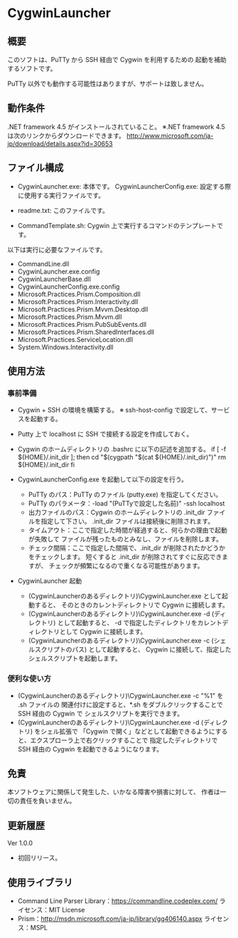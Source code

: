 CygwinLauncher
==============

## 概要
このソフトは、PuTTy から SSH 経由で Cygwin を利用するための
起動を補助するソフトです。

PuTTy 以外でも動作する可能性はありますが、サポートは致しません。

## 動作条件
.NET framework 4.5 がインストールされていること。
※.NET framework 4.5 は次のリンクからダウンロードできます。
http://www.microsoft.com/ja-jp/download/details.aspx?id=30653

## ファイル構成
* CygwinLauncher.exe: 本体です。
    CygwinLauncherConfig.exe: 設定する際に使用する実行ファイルです。
* readme.txt: このファイルです。

* CommandTemplate.sh: Cygwin 上で実行するコマンドのテンプレートです。

以下は実行に必要なファイルです。
* CommandLine.dll
* CygwinLauncher.exe.config
* CygwinLauncherBase.dll
* CygwinLauncherConfig.exe.config
* Microsoft.Practices.Prism.Composition.dll
* Microsoft.Practices.Prism.Interactivity.dll
* Microsoft.Practices.Prism.Mvvm.Desktop.dll
* Microsoft.Practices.Prism.Mvvm.dll
* Microsoft.Practices.Prism.PubSubEvents.dll
* Microsoft.Practices.Prism.SharedInterfaces.dll
* Microsoft.Practices.ServiceLocation.dll
* System.Windows.Interactivity.dll

## 使用方法

### 事前準備
* Cygwin + SSH の環境を構築する。
※ ssh-host-config で設定して、サービスを起動する。
* Putty 上で localhost に SSH で接続する設定を作成しておく。
* Cygwin のホームディレクトリの .bashrc に以下の記述を追加する。
    if [ -f ${HOME}/.init_dir  ]; then
	    cd "$(cygpath "$(cat ${HOME}/.init_dir)")"
	    rm ${HOME}/.init_dir
    fi
    
* CygwinLauncherConfig.exe を起動して以下の設定を行う。
    * PuTTy のパス：PuTTy のファイル (putty.exe) を指定してください。
    * PuTTy のパラメータ：-load "(PuTTyで設定した名前)" -ssh localhost
    * 出力ファイルのパス：Cygwin のホームディレクトリの .init_dir ファイルを指定して下さい。
      .init_dir ファイルは接続後に削除されます。
    * タイムアウト：ここで指定した時間が経過すると、何らかの理由で起動が失敗して
                    ファイルが残ったものとみなし、ファイルを削除します。
    * チェック間隔：ここで指定した間隔で、.init_dir が削除されたかどうかをチェックします。
                    短くすると .init_dir が削除されてすぐに反応できますが、
                    チェックが頻繁になるので重くなる可能性があります。

* CygwinLauncher 起動
    * (CygwinLauncherのあるディレクトリ)\CygwinLauncher.exe として起動すると、
      そのときのカレントディレクトリで Cygwin に接続します。
    * (CygwinLauncherのあるディレクトリ)\CygwinLauncher.exe -d (ディレクトリ) として起動すると、
      -d で指定したディレクトリをカレントディレクトリとして Cygwin に接続します。
    * (CygwinLauncherのあるディレクトリ)\CygwinLauncher.exe -c (シェルスクリプトのパス) として起動すると、
      Cygwin に接続して、指定したシェルスクリプトを起動します。

### 便利な使い方
* (CygwinLauncherのあるディレクトリ)\CygwinLauncher.exe -c "%1" を .sh ファイルの
  関連付けに設定すると、*.sh をダブルクリックすることで SSH 経由の Cygwin で
  シェルスクリプトを実行できます。
* (CygwinLauncherのあるディレクトリ)\CygwinLauncher.exe -d (ディレクトリ) をシェル拡張で
  「Cygwin で開く」などとして起動できるようにすると、エクスプローラ上で右クリックすることで
  指定したディレクトリで SSH 経由の Cygwin を起動できるようになります。

##  免責
本ソフトウェアに関係して発生した、いかなる障害や損害に対して、
作者は一切の責任を負いません。

## 更新履歴
Ver 1.0.0
* 初回リリース。

## 使用ライブラリ
* Command Line Parser Library：https://commandline.codeplex.com/
  ライセンス：MIT License
* Prism：http://msdn.microsoft.com/ja-jp/library/gg406140.aspx
  ライセンス：MSPL
